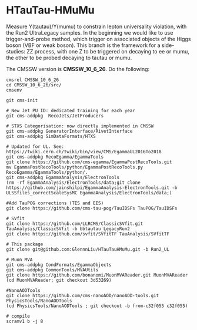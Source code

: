 # HTauTau-HMuMu

Measure Y(tautau)/Y(mumu) to constrain lepton universality violation, with the Run2 UltraLegacy samples. In the beginning we would like to use trigger-and-probe method, which trigger on associated objects of the Higgs boson (VBF or weak boson). This branch is the framework for a side-studies: ZZ process, with one Z to be triggered on decaying to ee or mumu, the other to be probed decaying to tautau or mumu.

The CMSSW version is **CMSSW_10_6_26**.
Do the following:
```
cmsrel CMSSW_10_6_26
cd CMSSW_10_6_26/src/
cmsenv

git cms-init

# New Jet PU ID: dedicated training for each year
git cms-addpkg  RecoJets/JetProducers

# STXS Categorisation: now directly implemented in CMSSW
git cms-addpkg GeneratorInterface/RivetInterface
git cms-addpkg SimDataFormats/HTXS

# Updated for UL. See: https://twiki.cern.ch/twiki/bin/view/CMS/EgammaUL2016To2018
git cms-addpkg RecoEgamma/EgammaTools
git clone https://github.com/cms-egamma/EgammaPostRecoTools.git
mv EgammaPostRecoTools/python/EgammaPostRecoTools.py RecoEgamma/EgammaTools/python/.
git cms-addpkg EgammaAnalysis/ElectronTools
(rm -rf EgammaAnalysis/ElectronTools/data;git clone https://github.com/jainshilpi/EgammaAnalysis-ElectronTools.git -b ULSSfiles_correctScaleSysMC EgammaAnalysis/ElectronTools/data;)

#Add TauPOG corrections (TES and EES)
git clone https://github.com/cms-tau-pog/TauIDSFs TauPOG/TauIDSFs

# SVfit
git clone https://github.com/LLRCMS/ClassicSVfit.git TauAnalysis/ClassicSVfit -b bbtautau_LegacyRun2
git clone https://github.com/svfit/SVfitTF TauAnalysis/SVfitTF

# This package
git clone git@github.com:GlennnLiu/HTauTauHMuMu.git -b Run2_UL

# Muon MVA
git cms-addpkg CondFormats/EgammaObjects
git cms-addpkg CommonTools/MVAUtils
git clone https://github.com/bonanomi/MuonMVAReader.git MuonMVAReader
(cd MuonMVAReader; git checkout 3d53269)

#NanoAODTools
git clone https://github.com/cms-nanoAOD/nanoAOD-tools.git PhysicsTools/NanoAODTools
(cd PhysicsTools/NanoAODTools ; git checkout -b from-c32f055 c32f055)

# compile
scramv1 b -j 8
```
